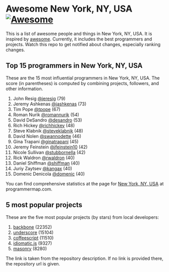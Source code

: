 Awesome New York, NY, USA [![Awesome](https://cdn.rawgit.com/sindresorhus/awesome/d7305f38d29fed78fa85652e3a63e154dd8e8829/media/badge.svg)](https://github.com/sindresorhus/awesome)
================================================================================
This is a list of awesome people and things in New York, NY, USA. It is inspired by [awesome](https://github.com/sindresorhus/awesome). Currently, it includes the best programmers and projects. Watch this repo to get notified about changes, especially ranking changes.

Top 15 programmers in New York, NY, USA
--------------------------------------------------------------------------------
These are the 15 most influential programmers in New York, NY, USA. The score (in parentheses) is computed by combining projects, followers, and other information.

1. John Resig [@jeresig](https://github.com/jeresig) (79)
2. Jeremy Ashkenas [@jashkenas](https://github.com/jashkenas) (73)
3. Tim Pope [@tpope](https://github.com/tpope) (67)
4. Roman Nurik [@romannurik](https://github.com/romannurik) (54)
5. David DeSandro [@desandro](https://github.com/desandro) (53)
6. Rich Hickey [@richhickey](https://github.com/richhickey) (48)
7. Steve Klabnik [@steveklabnik](https://github.com/steveklabnik) (48)
8. David Nolen [@swannodette](https://github.com/swannodette) (46)
9. Gina Trapani [@ginatrapani](https://github.com/ginatrapani) (45)
10. Jeremy Feinstein [@jfeinstein10](https://github.com/jfeinstein10) (42)
11. Nicole Sullivan [@stubbornella](https://github.com/stubbornella) (42)
12. Rick Waldron [@rwaldron](https://github.com/rwaldron) (40)
13. Daniel Shiffman [@shiffman](https://github.com/shiffman) (40)
14. Juriy Zaytsev [@kangax](https://github.com/kangax) (40)
15. Domenic Denicola [@domenic](https://github.com/domenic) (40)

You can find comprehensive statistics at the page for [New York, NY, USA](http://programmermap.com/area/new-york-ny-usa) at programmermap.com.

5 most popular projects
--------------------------------------------------------------------------------
These are the five most popular projects (by stars) from local developers:

1. [backbone](http://backbonejs.org) (22352)
2. [underscore](http://underscorejs.org) (15104)
3. [coffeescript](http://coffeescript.org/) (11510)
4. [idiomatic.js](https://github.com/rwaldron/idiomatic.js) (9327)
5. [masonry](http://masonry.desandro.com) (8280)

The link is taken from the repository description. If no link is provided there, the repository url is given.